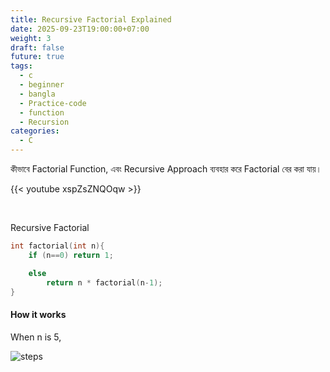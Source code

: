 ```yaml
---
title: Recursive Factorial Explained
date: 2025-09-23T19:00:00+07:00
weight: 3
draft: false
future: true
tags:
  - c
  - beginner
  - bangla
  - Practice-code
  - function
  - Recursion
categories:
  - C
---
```


কীভাবে Factorial Function, এবং Recursive Approach ব্যবহার করে Factorial বের করা যায়।

{{< youtube  xspZsZNQOqw >}}

<br>

Recursive Factorial

```c
int factorial(int n){
    if (n==0) return 1;

    else
        return n * factorial(n-1);
}
```

#### How it works

When n is 5,

![steps](/yt/images/factorial_steps.svg)

